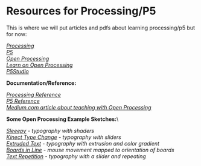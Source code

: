 # Resources for Processing/P5

This is where we will put articles and pdfs about learning processing/p5 but for now:

*[Processing](https://processing.org)\
[P5](https://p5js.org)\
[Open Processing](https://openprocessing.org)\
[Learn on Open Processing](https://www.openprocessing.org/learn/)\
[P5Studio](https://p5studio.timrodenbroeker.now.sh/)*

**Documentation/Reference:**

*[Processing Reference](https://processing.org/reference/)\
[P5 Reference](https://p5js.org/reference/)\
[Medium.com article about teaching with Open Processing](https://medium.com/openprocessing/teaching-coding-with-openprocessing-3b3b775c6ad2)*


**Some Open Processing Example Sketches:**\

*[Sleeepy](https://www.openprocessing.org/sketch/917861) - typography with shaders\
[Kinect Type Change](https://www.openprocessing.org/sketch/907618) - typography with sliders\
[Extruded Text](https://www.openprocessing.org/sketch/914290) - typography with extrusion and color gradient\
[Boards in Line](https://www.openprocessing.org/sketch/400636) - mouse movement mapped to orientation of boards\
[Text Repetition](https://www.openprocessing.org/sketch/872056) - typography with a slider and repeating*
